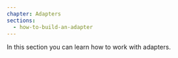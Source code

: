 ```yaml
---
chapter: Adapters
sections:
  - how-to-build-an-adapter
---
```


In this section you can learn how to work with adapters.
